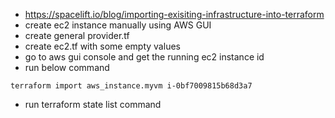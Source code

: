 - https://spacelift.io/blog/importing-exisiting-infrastructure-into-terraform
- create ec2 instance manually using AWS GUI
- create general provider.tf
- create ec2.tf with some empty values
- go  to aws gui console and get the running ec2 instance id
- run below command

```
terraform import aws_instance.myvm i-0bf7009815b68d3a7
```
- run terraform state list command